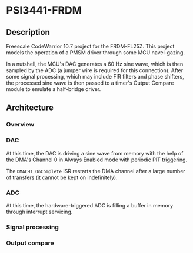 # PSI3441-FRDM

## Description

Freescale CodeWarrior 10.7 project for the FRDM-FL25Z. This project models the operation of a PMSM driver through some MCU navel-gazing.

In a nutshell, the MCU's DAC generates a 60 Hz sine wave, which is then sampled by the ADC (a jumper wire is required for this connection). After some signal processing, which may include FIR filters and phase shifters, the processed sine wave is then passed to a timer's Output Compare module to emulate a half-bridge driver.


## Architecture

### Overview


### DAC

At this time, the DAC is driving a sine wave from memory with the help of the DMA's Channel 0 in Always Enabled mode with periodic PIT triggering.

The `DMACH1_OnComplete` ISR restarts the DMA channel after a large number of transfers (it cannot be kept on indefinitely).


### ADC

At this time, the hardware-triggered ADC is filling a buffer in memory through interrupt servicing.


### Signal processing


### Output compare
